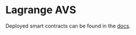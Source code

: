 # Lagrange AVS

Deployed smart contracts can be found in the [docs](https://docs.lagrange.dev/state-committees/operator-guide/contract-addresses).
